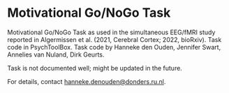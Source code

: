 # Motivational Go/NoGo Task

Motivational Go/NoGo Task as used in the simultaneous EEG/fMRI study reported in Algermissen et al. (2021, Cerebral Cortex; 2022, bioRxiv).
Task code in PsychToolBox.
Task code by Hanneke den Ouden, Jennifer Swart, Annelies van Nuland, Dirk Geurts.

Task is not documented well; might be updated in the future.

For details, contact hanneke.denouden@donders.ru.nl.